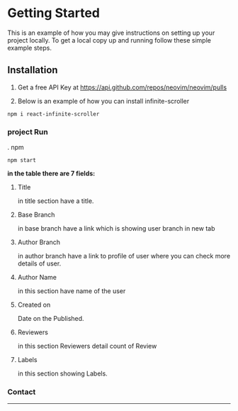 
# Getting Started 

This is an example of how you may give instructions on setting up your project locally. To get a local copy up and running follow these simple example steps.

## Installation
1. Get a free API Key at https://api.github.com/repos/neovim/neovim/pulls

2. Below is an example of how you can install infinite-scroller

`npm i react-infinite-scroller`
### project Run

. npm

`npm start`


**in the table there are 7 fields:**
1. Title

    in title section have a title.

2. Base Branch

    in base branch have a link which is showing user branch in new tab

3. Author Branch 

    in author branch have a link to profile of user where you can check more details of user.

4.  Author Name

    in this section have name of the user 

5. Created on 

    Date on the Published.

6.  Reviewers

    in this section Reviewers detail count of Review 

7. Labels 

    in this section showing Labels.



### Contact
---
